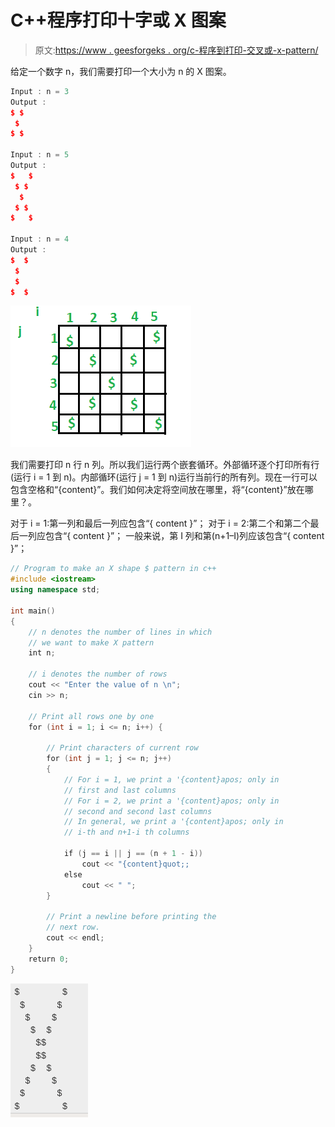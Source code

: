 # C++程序打印十字或 X 图案

> 原文:[https://www . geesforgeks . org/c-程序到打印-交叉或-x-pattern/](https://www.geeksforgeeks.org/c-program-to-print-cross-or-x-pattern/)

给定一个数字 n，我们需要打印一个大小为 n 的 X 图案。

```cpp
Input : n = 3
Output : 
$ $
 $ 
$ $

Input : n = 5
Output : 
$   $
 $ $ 
  $  
 $ $ 
$   $

Input : n = 4
Output : 
$  $
 $ 
 $ 
$  $

```

![](img/c6af597326d23b3f6334013f18b7ee0d.png)

我们需要打印 n 行 n 列。所以我们运行两个嵌套循环。外部循环逐个打印所有行(运行 i = 1 到 n)。内部循环(运行 j = 1 到 n)运行当前行的所有列。现在一行可以包含空格和“{content}”。我们如何决定将空间放在哪里，将“{content}”放在哪里？。

对于 i = 1:第一列和最后一列应包含“{ content }”；
对于 i = 2:第二个和第二个最后一列应包含“{ content }”；
一般来说，第 I 列和第(n+1–I)列应该包含“{ content }”；

```cpp
// Program to make an X shape $ pattern in c++
#include <iostream>
using namespace std;

int main()
{ 
    // n denotes the number of lines in which 
    // we want to make X pattern
    int n; 

    // i denotes the number of rows
    cout << "Enter the value of n \n";
    cin >> n;

    // Print all rows one by one 
    for (int i = 1; i <= n; i++) {

        // Print characters of current row
        for (int j = 1; j <= n; j++) 
        {
            // For i = 1, we print a '{content}apos; only in 
            // first and last columns
            // For i = 2, we print a '{content}apos; only in 
            // second and second last columns
            // In general, we print a '{content}apos; only in 
            // i-th and n+1-i th columns

            if (j == i || j == (n + 1 - i))
                cout << "{content}quot;; 
            else
                cout << " ";
        }

        // Print a newline before printing the
        // next row. 
        cout << endl;
    }
    return 0;
}
```

![](img/93e217ddff9da5911696f6d51b2621ea.png)